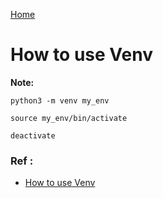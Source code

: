 [Home](index.md)

# How to use Venv

**Note:** 




```
python3 -m venv my_env

source my_env/bin/activate

deactivate
```

### Ref :

  * [How to use Venv](https://www.studytonight.com/post/python-virtual-environment-setup-on-mac-osx-easiest-way#)
